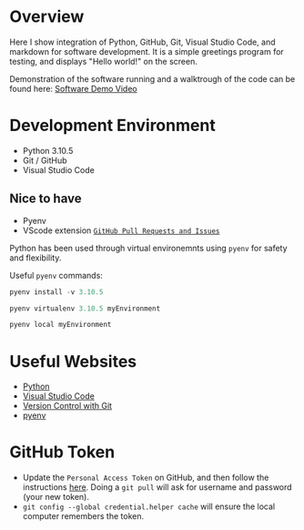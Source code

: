# Overview

Here I show integration of Python, GitHub, Git, Visual Studio Code, and markdown for software development. It is a simple greetings program for testing, and displays "Hello world!" on the screen.

Demonstration of the software running and a walktrough of the code can be found here: [Software Demo Video](https://youtu.be/dChh_650sZE)



# Development Environment

* Python 3.10.5
* Git / GitHub
* Visual Studio Code

## Nice to have
* Pyenv
* VScode extension [`GitHub Pull Requests and Issues`](https://marketplace.visualstudio.com/items?itemName=GitHub.vscode-pull-request-github)

Python has been used through virtual environemnts using `pyenv` for safety and flexibility.

Useful `pyenv` commands:
```python
pyenv install -v 3.10.5
```

```python
pyenv virtualenv 3.10.5 myEnvironment
```

```python
pyenv local myEnvironment
```


# Useful Websites

* [Python](https://www.python.org/)
* [Visual Studio Code](https://code.visualstudio.com/)
* [Version Control with Git](https://www.udacity.com/course/version-control-with-git--ud123)
* [pyenv](https://realpython.com/intro-to-pyenv/)

# GitHub Token
* Update the `Personal Access Token` on GitHub, and then follow the instructions [here](https://gist.github.com/jonjack/bf295d4170edeb00e96fb158f9b1ba3c#remove-an-existing-token-from-your-mac-keychain). Doing a `git pull` will ask for username and password (your new token). 
* `git config --global credential.helper cache` will ensure the local computer remembers the token.
